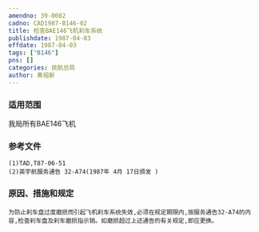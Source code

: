 ```yaml
---
amendno: 39-0082  
cadno: CAD1987-B146-02  
title: 检查BAE146飞机刹车系统  
publishdate: 1987-04-03  
effdate: 1987-04-03  
tags: ["B146"]  
pns: []  
categories: 民航总局  
author: 黄祖新  
---
```

  
### 适用范围  
我局所有BAE146飞机  
  
<!--more-->  
### 参考文件  
    (1)TAD,T87-06-51  
    (2)英宇航服务通告 32-A74(1987年 4月 17日颁发 )  
  
### 原因、措施和规定  
    为防止刹车盘过度磨损而引起飞机刹车系统失效,必须在规定期限内,按服务通告32-A74的内容,检查刹车盘及刹车磨损指示销。如磨损超过上述通告的有关规定,即应更换。  
